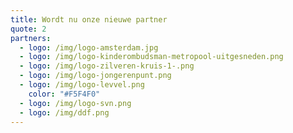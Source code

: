 ```yaml
---
title: Wordt nu onze nieuwe partner
quote: 2
partners:
  - logo: /img/logo-amsterdam.jpg
  - logo: /img/logo-kinderombudsman-metropool-uitgesneden.png
  - logo: /img/logo-zilveren-kruis-1-.png
  - logo: /img/logo-jongerenpunt.png
  - logo: /img/logo-levvel.png
    color: "#F5F4F0"
  - logo: /img/logo-svn.png
  - logo: /img/ddf.png
---
```

